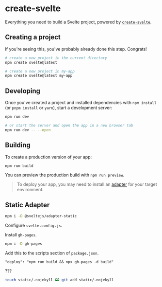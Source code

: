 # create-svelte

Everything you need to build a Svelte project, powered by [`create-svelte`](https://github.com/sveltejs/kit/tree/master/packages/create-svelte).

## Creating a project

If you're seeing this, you've probably already done this step. Congrats!

```bash
# create a new project in the current directory
npm create svelte@latest

# create a new project in my-app
npm create svelte@latest my-app
```

## Developing

Once you've created a project and installed dependencies with `npm install` (or `pnpm install` or `yarn`), start a development server:

```bash
npm run dev

# or start the server and open the app in a new browser tab
npm run dev -- --open
```

## Building

To create a production version of your app:

```bash
npm run build
```

You can preview the production build with `npm run preview`.

> To deploy your app, you may need to install an [adapter](https://kit.svelte.dev/docs/adapters) for your target environment.

## Static Adapter

```bash
npm i -D @sveltejs/adapter-static
```
Configure `svelte.config.js`.

Install `gh-pages`.
```bash
npm i -D gh-pages
```

Add this to the scripts section of `package.json`.
```
"deploy": "npm run build && npx gh-pages -d build"
```


???
```bash
touch static/.nojekyll && git add static/.nojekyll
```
